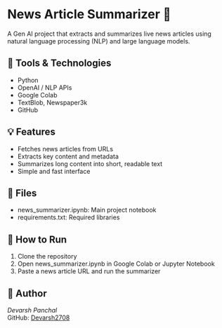 # News Article Summarizer 📰

A Gen AI project that extracts and summarizes live news articles using natural language processing (NLP) and large language models.

## 🔧 Tools & Technologies
- Python
- OpenAI / NLP APIs
- Google Colab
- TextBlob, Newspaper3k
- GitHub

## 💡 Features
- Fetches news articles from URLs
- Extracts key content and metadata
- Summarizes long content into short, readable text
- Simple and fast interface

## 📁 Files
- news_summarizer.ipynb: Main project notebook
- requirements.txt: Required libraries

## 🚀 How to Run
1. Clone the repository
2. Open news_summarizer.ipynb in Google Colab or Jupyter Notebook
3. Paste a news article URL and run the summarizer

## 📌 Author
*Devarsh Panchal*  
GitHub: [Devarsh2708](https://github.com/Devarsh2708)
